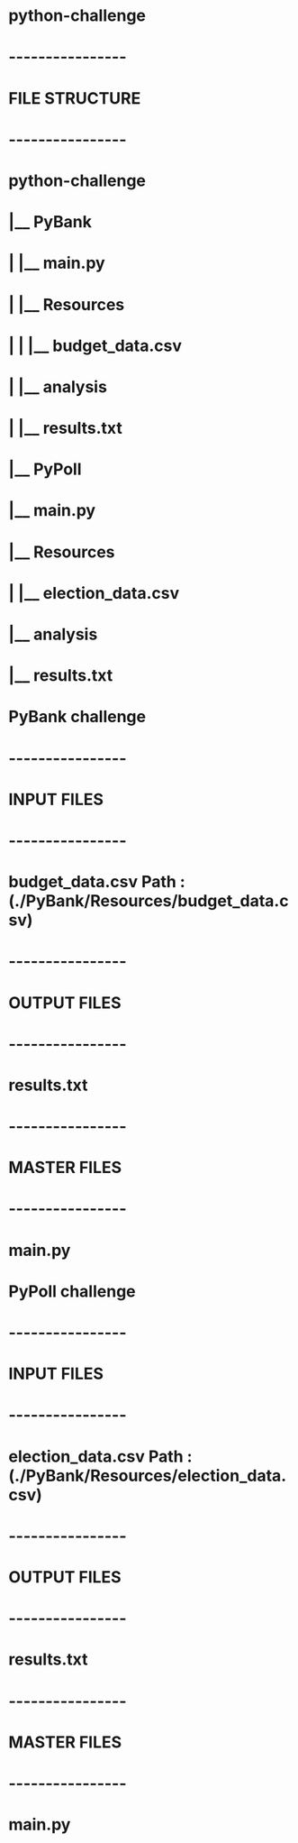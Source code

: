 # python-challenge


# ----------------
#  FILE STRUCTURE
# ----------------

# python-challenge
# |__ PyBank
# |      |__ main.py
# |      |__ Resources
# |      |   |__ budget_data.csv
# |      |__ analysis
# |          |__ results.txt
# |__ PyPoll
#        |__ main.py
#        |__ Resources
#        |   |__ election_data.csv
#        |__ analysis
#            |__ results.txt

# ################################################################################################

# PyBank challenge

# ----------------
# INPUT FILES
# ----------------
# budget_data.csv  Path : (./PyBank/Resources/budget_data.csv)

# ----------------
# OUTPUT FILES
# ----------------
# results.txt

# ----------------
# MASTER FILES
# ----------------
# main.py

# ################################################################################################

# PyPoll challenge


# ----------------
# INPUT FILES
# ----------------
# election_data.csv Path : (./PyBank/Resources/election_data.csv)

# ----------------
# OUTPUT FILES
# ----------------
# results.txt

# ----------------
# MASTER FILES
# ----------------
# main.py
